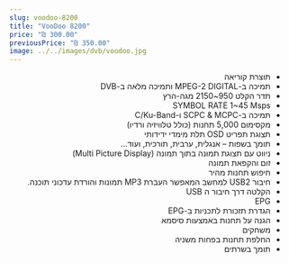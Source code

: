 ```yaml
---
slug: voodoo-8200
title: "VooDoo 8200"
price: "₪ 300.00"
previousPrice: "₪ 350.00"
image: ../../images/dvb/voodoo.jpg
---
```


<div dir="rtl">

- תוצרת קוריאה
- תמיכה ב-MPEG-2 DIGITAL ותמיכה מלאה ב-DVB
- תדר הקלט 950~2150 מגה-הרץ
- SYMBOL RATE 1~45 Msps
- תמיכה ב-SCPC & MCPC ו-C/Ku-Band
- מקסימום 5,000 תחנות (כולל טלוויזיה ורדיו)
- תצוגת תפריט OSD תלת מימדי ידידותי
- תומך בשפות – אנגלית, ערבית, תורכית, ועוד…
- ניווט עם תצוגת תמונה בתוך תמונה (Multi Picture Display)
- זום והקפאת תמונה
- חיפוש תחנות מהיר
- חיבור USB2 למחשב המאפשר העברת MP3 תמונות והורדת עדכוני תוכנה.
- הקלטה דרך חיבור ה USB
- EPG
- הגדרת תזכורת לתכניות ב-EPG
- הגנה על תחנות באמצעות סיסמא
- משחקים
- החלפת תחנות בפחות משניה
- תומך בשרתים

</div>
